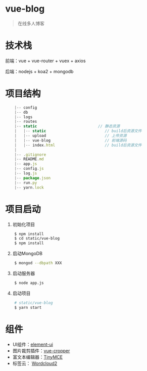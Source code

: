# vue-blog

>在线多人博客

# 技术栈 

前端：vue + vue-router + vuex + axios

后端：nodejs + koa2 + mongodb

# 项目结构
```javascript
    |-- config      
    |-- db          
    |-- logs
    |-- routes           
	|-- static                           // 静态资源
	|   |-- static                          // build后资源文件
	|   |-- upload                          // 上传资源
	|   |-- vue-blog                        // 前端源码
    |   |-- index.html                      // build后资源文件
	|   
	|-- .gitignore                       
    |-- README.md
    |-- app.js
	|-- config.js  
    |-- log.js                   
	|-- package.json                     
    |-- run.py
	|-- yarn.lock                        
```

# 项目启动

1. 初始化项目

```bash
    $ npm install
    $ cd static/vue-blog
    $ npm install
```
 
2. 启动MongoDB
```bash
    $ mongod --dbpath XXX
```
3. 启动服务器
```bash
    $ node app.js
```
4. 启动项目
```bash
    # static/vue-blog
    $ yarn start
```

# 组件

+ UI组件：<a href="http://element.eleme.io/#/zh-CN" target="_blank">element-ui</a>
+ 图片裁剪插件：<a href="https://github.com/xyxiao001/vue-cropper" target="_blank">vue-cropper</a>
+ 富文本编辑器：<a href="https://www.tiny.cloud/" target="_blank">TinyMCE</a>
+ 标签云： <a href="https://cran.r-project.org/web/packages/wordcloud2/vignettes/wordcloud.html" target="_blank">Wordcloud2</a>
